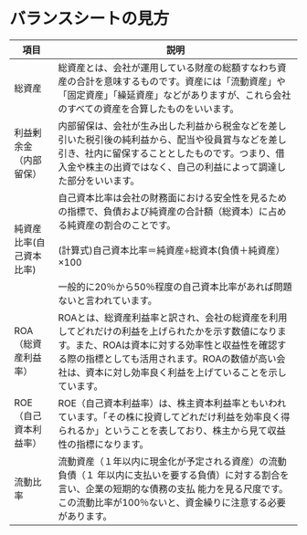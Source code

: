 # バランスシートの見方

|&nbsp;&nbsp;&nbsp;項目&nbsp;&nbsp;&nbsp;|  説明  |
| ----   | ---- |
|  総資産  |  総資産とは、会社が運用している財産の総額すなわち資産の合計を意味するものです。資産には「流動資産」や「固定資産」「繰延資産」などがありますが、これら会社のすべての資産を合算したものをいいます。  |
|  利益剰余金（内部留保）  |  内部留保は、会社が生み出した利益から税金などを差し引いた税引後の純利益から、配当や役員賞与などを差し引き、社内に留保することとしたものです。つまり、借入金や株主の出資ではなく、自己の利益によって調達した部分をいいます。  |
|  純資産比率(自己資本比率)  |  自己資本比率は会社の財務面における安全性を見るための指標で、負債および純資産の合計額（総資本）に占める純資産の割合のことです。<br><br>(計算式)自己資本比率＝純資産÷総資本(負債＋純資産）×100<br><br>  一般的に20％から50％程度の自己資本比率があれば問題ないと言われています。|
|  ROA（総資産利益率）  |  ROAとは、総資産利益率と訳され、会社の総資産を利用してどれだけの利益を上げられたかを示す数値になります。また、ROAは資本に対する効率性と収益性を確認する際の指標としても活用されます。ROAの数値が高い会社は、資本に対し効率良く利益を上げていることを示しています。  |
|  ROE（自己資本利益率）  |  ROE（自己資本利益率）は、株主資本利益率ともいわれています。「その株に投資してどれだけ利益を効率良く得られるか」ということを表しており、株主から見て収益性の指標になります。  |
|  流動比率	  |  流動資産（１年以内に現金化が予定される資産）の流動負債（１ 年以内に支払いを要する負債）に対する割合を言い、企業の短期的な債務の支払 能力を見る尺度です。この流動比率が100％ないと、資金繰りに注意する必要があります。 |

